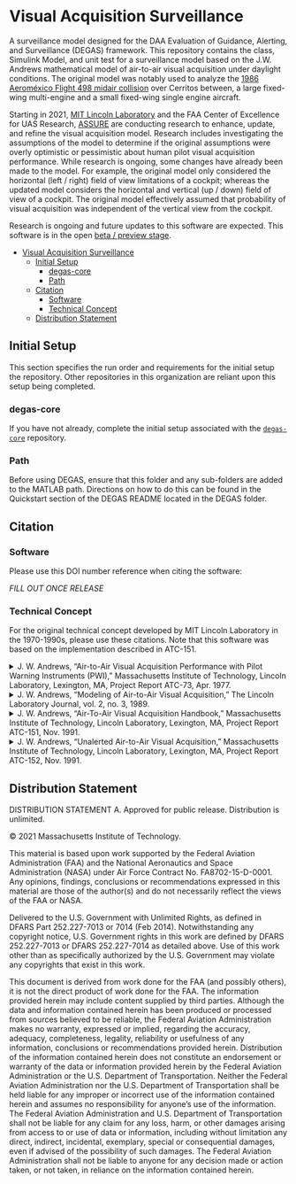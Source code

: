 # Visual Acquisition Surveillance

A surveillance model designed for the DAA Evaluation of Guidance, Alerting, and Surveillance (DEGAS) framework. This repository contains the class, Simulink Model, and unit test for a surveillance model based on the J.W. Andrews mathematical model of air-to-air visual acquisition under daylight conditions. The original model was notably used to analyze the [1986 Aeroméxico Flight 498 midair collision](https://en.wikipedia.org/wiki/Aerom%C3%A9xico_Flight_498) over Cerritos between, a large fixed-wing multi-engine and a small fixed-wing single engine aircraft.

Starting in 2021, [MIT Lincoln Laboratory](https://www.ll.mit.edu/) and the FAA Center of Excellence for UAS Research, [ASSURE](https://www.assureuas.org/) are conducting research to enhance, update, and refine the visual acquisition model. Research includes investigating the assumptions of the model to determine if the original assumptions were overly optimistic or pessimistic about human pilot visual acquisition performance. While research is ongoing, some changes have already been made to the model. For example, the original model only considered the horizontal (left / right) field of view limitations of a cockpit; whereas the updated model considers the horizontal and vertical (up / down) field of view of a cockpit. The original model effectively assumed that probability of visual acquisition was independent of the vertical view from the cockpit.

Research is ongoing and future updates to this software are expected. This software is in the open [beta / preview stage](https://en.wikipedia.org/wiki/Software_release_life_cycle).

- [Visual Acquisition Surveillance](#visual-acquisition-surveillance)
  - [Initial Setup](#initial-setup)
    - [degas-core](#degas-core)
    - [Path](#path)
  - [Citation](#citation)
    - [Software](#software)
    - [Technical Concept](#technical-concept)
  - [Distribution Statement](#distribution-statement)

## Initial Setup

This section specifies the run order and requirements for the initial setup the repository. Other repositories in this organization are reliant upon this setup being completed.

### degas-core

If you have not already, complete the initial setup associated with the [`degas-core`](https://github.com/mit-ll/degas-core) repository.

### Path

Before using DEGAS, ensure that this folder and any sub-folders are added to the MATLAB path. Directions on how to do this can be found in the Quickstart section of the DEGAS README located in the DEGAS folder.

## Citation

### Software

Please use this DOI number reference when citing the software:

*FILL OUT ONCE RELEASE*

### Technical Concept

For the original technical concept developed by MIT Lincoln Laboratory in the 1970-1990s, please use these citations. Note that this software was based on the implementation described in ATC-151.

<details> <summary> J. W. Andrews, “Air-to-Air Visual Acquisition Performance with Pilot Warning Instruments (PWI),” Massachusetts Institute of Technology, Lincoln Laboratory, Lexington, MA, Project Report ATC-73, Apr. 1977.</summary>
<p>

```tex
@techreport{andrewsAirtoAirVisualAcquisition1977,
  title = {Air-to-{{Air Visual Acquisition Performance}} with {{Pilot Warning Instruments}} ({{PWI}})},
  author = {Andrews, J.W.},
  year = {1977},
  month = apr,
  address = {{Lexington, MA}},
  institution = {{Massachusetts Institute of Technology, Lincoln Laboratory}},
  number = {ATC-73},
  type = {Project {{Report}}}
}
```
</p>
</details>

<details> <summary> J. W. Andrews, “Modeling of Air-to-Air Visual Acquisition,” The Lincoln Laboratory Journal, vol. 2, no. 3, 1989.</summary>
<p>

```tex
@article{andrewsModelingAirtoAirVisual1989,
  title = {Modeling of {{Air}}-to-{{Air Visual Acquisition}}},
  author = {Andrews, J.W.},
  year = {1989},
  volume = {2},
  journal = {The Lincoln Laboratory Journal},
  number = {3}
}
```
</p>
</details>

<details> <summary> J. W. Andrews, “Air-To-Air Visual Acquisition Handbook,” Massachusetts Institute of Technology, Lincoln Laboratory, Lexington, MA, Project Report ATC-151, Nov. 1991.</summary>
<p>

```tex
@techreport{andrewsAirToAirVisualAcquisition1991,
  title = {Air-{{To}}-{{Air Visual Acquisition Handbook}}},
  author = {Andrews, J.W.},
  year = {1991},
  month = nov,
  pages = {84},
  address = {{Lexington, MA}},
  institution = {{Massachusetts Institute of Technology, Lincoln Laboratory}},
  number = {ATC-151},
  type = {Project {{Report}}}
}
```
</p>
</details>

<details> <summary> J. W. Andrews, “Unalerted Air-to-Air Visual Acquisition,” Massachusetts Institute of Technology, Lincoln Laboratory, Lexington, MA, Project Report ATC-152, Nov. 1991.</summary>
<p>

```tex

@techreport{andrewsUnalertedAirtoAirVisual1991,
  title = {Unalerted {{Air}}-to-{{Air Visual Acquisition}}},
  author = {Andrews, J.W.},
  year = {Novemeber, 26, 1991},
  address = {{Lexington, MA}},
  institution = {{Massachusetts Institute of Technology, Lincoln Laboratory}},
  number = {ATC-152},
  type = {Project {{Report}}}
}
```
</p>
</details>

## Distribution Statement

DISTRIBUTION STATEMENT A. Approved for public release. Distribution is unlimited.

© 2021 Massachusetts Institute of Technology.

This material is based upon work supported by the Federal Aviation Administration (FAA) and the National Aeronautics and Space Administration (NASA) under Air Force Contract No. FA8702-15-D-0001. Any opinions, findings, conclusions or recommendations expressed in this material are those of the author(s) and do not necessarily reflect the views of the FAA or NASA.

Delivered to the U.S. Government with Unlimited Rights, as defined in DFARS Part 252.227-7013 or 7014 (Feb 2014). Notwithstanding any copyright notice, U.S. Government rights in this work are defined by DFARS 252.227-7013 or DFARS 252.227-7014 as detailed above. Use of this work other than as specifically authorized by the U.S. Government may violate any copyrights that exist in this work.

This document is derived from work done for the FAA (and possibly others), it is not the direct product of work done for the FAA. The information provided herein may include content supplied by third parties.  Although the data and information contained herein has been produced or processed from sources believed to be reliable, the Federal Aviation Administration makes no warranty, expressed or implied, regarding the accuracy, adequacy, completeness, legality, reliability or usefulness of any information, conclusions or recommendations provided herein. Distribution of the information contained herein does not constitute an endorsement or warranty of the data or information provided herein by the Federal Aviation Administration or the U.S. Department of Transportation.  Neither the Federal Aviation Administration nor the U.S. Department of Transportation shall be held liable for any improper or incorrect use of the information contained herein and assumes no responsibility for anyone’s use of the information. The Federal Aviation Administration and U.S. Department of Transportation shall not be liable for any claim for any loss, harm, or other damages arising from access to or use of data or information, including without limitation any direct, indirect, incidental, exemplary, special or consequential damages, even if advised of the possibility of such damages. The Federal Aviation Administration shall not be liable to anyone for any decision made or action taken, or not taken, in reliance on the information contained herein.
